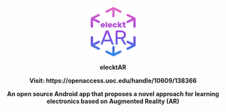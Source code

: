 <p align="center">
  <img width="105" height="115" src="https://github.com/vsafontlopez/elecktAR/blob/main/assets/elecktAR_icon.png">
</p>

<p align="center">
  <b>elecktAR<b><br>
</p>
  
<p align="center">
  Visit: https://openaccess.uoc.edu/handle/10609/138366
</p>

<p align="center">
  An open source Android app that proposes a novel approach for learning electronics based on Augmented Reality (AR)
</p>



